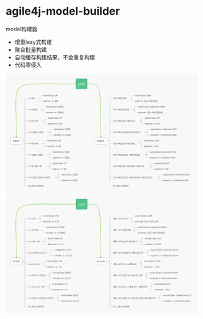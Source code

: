# agile4j-model-builder

model构建器

* 增量lazy式构建
* 聚合批量构建
* 自动缓存构建结果，不会重复构建
* 代码零侵入

![ModelBuilder问题域.svg](https://raw.githubusercontent.com/agile4j/agile4j-model-builder/master/src/test/resources/ModelBuilder问题域.svg)
![ModelBuilder问题域.png](https://raw.githubusercontent.com/agile4j/agile4j-model-builder/master/src/test/resources/ModelBuilder问题域.png) 